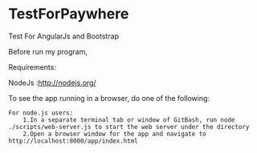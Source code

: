 TestForPaywhere
===============

Test For AngularJs and Bootstrap


Before run my program,

Requirements:

NodeJs :http://nodejs.org/

To see the app running in a browser, do one of the following:

    For node.js users:
        1.In a separate terminal tab or window of GitBash, run node ./scripts/web-server.js to start the web server under the directory
        2.Open a browser window for the app and navigate to http://localhost:8000/app/index.html
